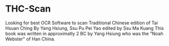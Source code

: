 # THC-Scan
Looking for best OCR Software to scan Traditional Chinese edition of Tai Hsuan Ching By Yang Hsiung, Ssu Pu Pei Yao edited by Ssu Ma Kuang
This book was written in approximatly 2 BC by Yang Hsiung who was the "Noah Webster" of Han China.  
